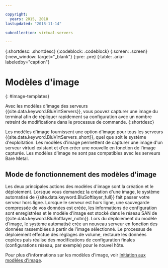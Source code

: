 ```yaml
---

copyright:
  years: 2015, 2018
lastupdated: "2018-11-14"

subcollection: virtual-servers

---
```


{:shortdesc: .shortdesc}
{:codeblock: .codeblock}
{:screen: .screen}
{:new_window: target="_blank"}
{:pre: .pre}
{:table: .aria-labeledby="caption"}

# Modèles d'image
{: #image-templates}

Avec les modèles d'image des serveurs {{site.data.keyword.BluVirtServers}}, vous pouvez capturer une image du terminal afin de répliquer rapidement sa configuration avec un nombre retreint de modifications dans le processus de commande.
{:shortdesc}

Les modèles d'image fournissent une option d'image pour tous les serveurs {{site.data.keyword.BluVirtServers_short}}, quel que soit le système d'exploitation. Les modèles d'image permettent de capturer une image d'un serveur virtuel existant et d'en créer une nouvelle en fonction de l'image capturée. Les modèles d'image ne sont pas compatibles avec les serveurs Bare Metal.

## Mode de fonctionnement des modèles d'image
Les deux principales actions des modèles d'image sont la création et le déploiement. Lorsque vous demandez la création d'une image, le système automatisé de {{site.data.keyword.BluSoftlayer_full}} fait passer votre serveur hors ligne. Lorsque le serveur est hors ligne, une sauvegarde compressée de vos données est créée, les informations de configuration sont enregistrées et le modèle d'image est stocké dans le réseau SAN de {{site.data.keyword.BluSoftlayer_notm}}. Lors du déploiement du modèle d'image, le système automatisé crée un nouveau serveur en fonction des données rassemblées à partir de l'image sélectionné. Le processus de déploiement effectue des réglages de volume, restaure les données copiées puis réalise des modifications de configuration finales (configurations réseau, par exemple) pour le nouvel hôte.

Pour plus d'informations sur les modèles d'image, voir [Initiation aux modèles d'image](/docs/infrastructure/image-templates?topic=image-templates-getting-started-with-image-templates).
